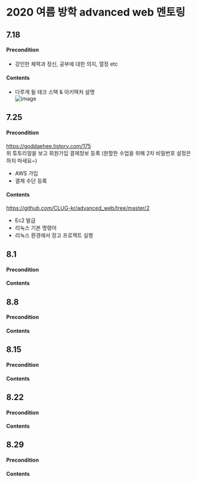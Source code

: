 # 2020 여름 방학 advanced web 멘토링


## 7.18
#### Precondition
- 강인한 체력과 정신, 공부에 대한 의지, 열정 etc
#### Contents
- 다루게 될 테크 스택 & 아키텍처 설명<br>
![image](https://user-images.githubusercontent.com/26591788/87870822-89378680-c9e6-11ea-89fa-d27d1360d970.png) 


## 7.25
#### Precondition
https://goddaehee.tistory.com/175  
위 튜토리얼을 보고 회원가입 결제정보 등록
(원할한 수업을 위해 2차 비밀번호 설정은 하지 마세요~)
- AWS 가입
- 결제 수단 등록
#### Contents
https://github.com/CLUG-kr/advanced_web/tree/master/2
- Ec2 발급
- 리눅스 기본 명령어
- 리눅스 환경에서 장고 프로젝트 실행

## 8.1
#### Precondition
#### Contents

## 8.8
#### Precondition
#### Contents

## 8.15
#### Precondition
#### Contents

## 8.22
#### Precondition
#### Contents

## 8.29
#### Precondition
#### Contents
